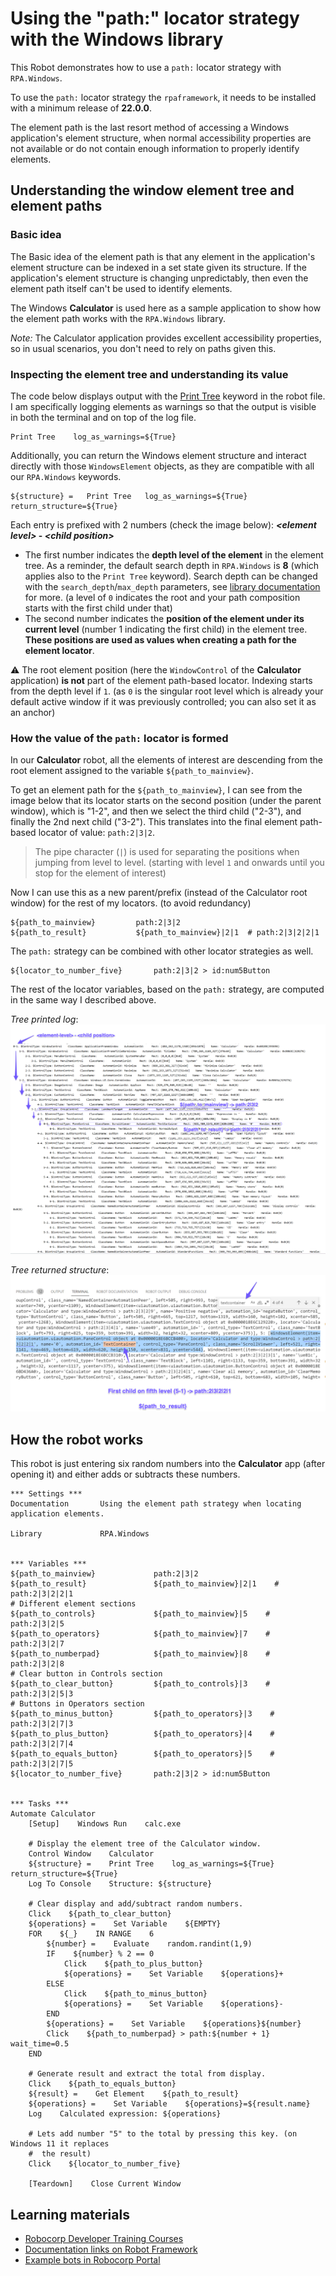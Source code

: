 # Using the "path:" locator strategy with the Windows library

This Robot demonstrates how to use a `path:` locator strategy with `RPA.Windows`.

To use the `path:` locator strategy the `rpaframework`, it needs to be installed with a
minimum release of **22.0.0**.

The element path is the last resort method of accessing a Windows application's element
structure, when normal accessibility properties are not available or do not contain
enough information to properly identify elements.

## Understanding the window element tree and element paths

### Basic idea

The Basic idea of the element path is that any element in the application's element
structure can be indexed in a set state given its structure. If the application's
element structure is changing unpredictably, then even the element path itself can't be
used to identify elements.

The Windows **Calculator** is used here as a sample application to show how the element
path works with the `RPA.Windows` library.

*Note:* The Calculator application provides excellent accessibility properties, so in
usual scenarios, you don't need to rely on paths given this.

### Inspecting the element tree and understanding its value

The code below displays output with the [Print Tree](https://robocorp.com/docs/libraries/rpa-framework/rpa-windows/keywords#print-tree)
keyword in the robot file. I am specifically logging elements as warnings so that the
output is visible in both the terminal and on top of the log file.

```robotframework
Print Tree    log_as_warnings=${True}
```

Additionally, you can return the Windows element structure and interact directly with
those `WindowsElement` objects, as they are compatible with all our `RPA.Windows`
keywords.

```robotframework
${structure} =   Print Tree   log_as_warnings=${True}    return_structure=${True}
```

Each entry is prefixed with 2 numbers (check the image below):
**_\<element level\>_ - _\<child position\>_**

- The first number indicates the **depth level of the element** in the element tree.
  As a reminder, the default search depth in `RPA.Windows` is **8** (which applies also
  to the `Print Tree` keyword). Search depth can be changed with the
  `search_depth`/`max_depth` parameters, see [library documentation](https://robocorp.com/docs/libraries/rpa-framework/rpa-windows)
  for more. (a level of `0` indicates the root and your path composition starts with
  the first child under that)
- The second number indicates the **position of the element under its current level**
  (number 1 indicating the first child) in the element tree.
  **These positions are used as values when creating a path for the element locator**.

⚠️ The root element position (here the `WindowControl` of the **Calculator** application)
**is not** part of the element path-based locator. Indexing starts from the depth level
if `1`. (as `0` is the singular root level which is already your default active window
if it was previously controlled; you can also set it as an anchor)

### How the value of the `path:` locator is formed

In our **Calculator** robot, all the elements of interest are descending from the root
element assigned to the variable `${path_to_mainview}`.

To get an element path for the `${path_to_mainview}`, I can see from the image below
that its locator starts on the second position (under the parent window), which is
"1-2", and then we select the third child ("2-3"), and finally the 2nd next child
("3-2"). This translates into the final element path-based locator of value:
`path:2|3|2`.

> The pipe character (`|`) is used for separating the positions when jumping from level
> to level. (starting with level `1` and onwards until you stop for the element of
> interest)

Now I can use this as a new parent/prefix (instead of the Calculator root window) for
the rest of my locators. (to avoid redundancy)

```robotframework
${path_to_mainview}         path:2|3|2
${path_to_result}           ${path_to_mainview}|2|1  # path:2|3|2|2|1
```

The `path:` strategy can be combined with other locator strategies as well.

```robotframework
${locator_to_number_five}       path:2|3|2 > id:num5Button
```

The rest of the locator variables, based on the `path:` strategy, are computed in the
same way I described above.

*Tree printed log*:
![Tree printed log](images/tree-log.png)

*Tree returned structure*:
![Tree returned structure](images/tree-structure.png)

## How the robot works

This robot is just entering six random numbers into the **Calculator** app
(after opening it) and either adds or subtracts these numbers.

```robotframework
*** Settings ***
Documentation       Using the element path strategy when locating application elements.

Library             RPA.Windows


*** Variables ***
${path_to_mainview}             path:2|3|2
${path_to_result}               ${path_to_mainview}|2|1    # path:2|3|2|2|1
# Different element sections
${path_to_controls}             ${path_to_mainview}|5    # path:2|3|2|5
${path_to_operators}            ${path_to_mainview}|7    # path:2|3|2|7
${path_to_numberpad}            ${path_to_mainview}|8    # path:2|3|2|8
# Clear button in Controls section
${path_to_clear_button}         ${path_to_controls}|3    # path:2|3|2|5|3
# Buttons in Operators section
${path_to_minus_button}         ${path_to_operators}|3    # path:2|3|2|7|3
${path_to_plus_button}          ${path_to_operators}|4    # path:2|3|2|7|4
${path_to_equals_button}        ${path_to_operators}|5    # path:2|3|2|7|5
${locator_to_number_five}       path:2|3|2 > id:num5Button


*** Tasks ***
Automate Calculator
    [Setup]    Windows Run    calc.exe

    # Display the element tree of the Calculator window.
    Control Window    Calculator
    ${structure} =    Print Tree    log_as_warnings=${True}    return_structure=${True}
    Log To Console    Structure: ${structure}

    # Clear display and add/subtract random numbers.
    Click    ${path_to_clear_button}
    ${operations} =    Set Variable    ${EMPTY}
    FOR    ${_}    IN RANGE    6
        ${number} =    Evaluate    random.randint(1,9)
        IF    ${number} % 2 == 0
            Click    ${path_to_plus_button}
            ${operations} =    Set Variable    ${operations}+
        ELSE
            Click    ${path_to_minus_button}
            ${operations} =    Set Variable    ${operations}-
        END
        ${operations} =    Set Variable    ${operations}${number}
        Click    ${path_to_numberpad} > path:${number + 1}    wait_time=0.5
    END

    # Generate result and extract the total from display.
    Click    ${path_to_equals_button}
    ${result} =    Get Element    ${path_to_result}
    ${operations} =    Set Variable    ${operations}=${result.name}
    Log    Calculated expression: ${operations}

    # Lets add number "5" to the total by pressing this key. (on Windows 11 it replaces
    #  the result)
    Click    ${locator_to_number_five}

    [Teardown]    Close Current Window
```

## Learning materials

- [Robocorp Developer Training Courses](https://robocorp.com/docs/courses)
- [Documentation links on Robot Framework](https://robocorp.com/docs/languages-and-frameworks/robot-framework)
- [Example bots in Robocorp Portal](https://robocorp.com/portal)
